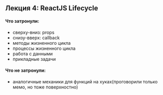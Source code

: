 ## Лекция 4: ReactJS Lifecycle


#### Что затронули:

- сверху-вниз: props
- снизу-вверх: callback
- методы жизненного цикла
- процессы жизненного цикла
- работа с данными
- прикладные задачи


#### Что не затронули:

- аналогичные механики для функций на хуках(проговорили только мемо, но тоже поверхностно)
